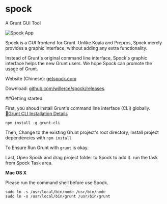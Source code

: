 spock
============

A Grunt GUI Tool

![Spock App](http://lab.willerce.com/spock/spock.png)

Spock is a GUI frontend for Grunt. Unlike Koala and Prepros, Spock merely provides a graphic interface, without adding any extra functionality.

Instead of Grunt's original command line interface, Spock's graphic interface helps the new Grunt users.
We hope Spock can promote the usage of Grunt. 

Website (Chinese): [getspock.com](http://getspock.com/)


Download: [github.com/willerce/spock/releases](https://github.com/willerce/spock/releases).


##Getting started

First, you shoud install Grunt's command line interface (CLI) globally. [Grunt CLI Installation Details](http://gruntjs.com/getting-started)

```
npm install -g grunt-cli
```

Then, Change to the existing Grunt project's root directory, Install project dependencies with `npm install`

To Ensure Run Grunt with `grunt` is okay.

Last, Open Spock and drag project folder to Spock to add it. run the task from Spock Task area.

**Mac OS X** 

Please run the command shell before use Spock.

```
sudo ln -s /usr/local/bin/node /usr/bin/node
sudo ln -s /usr/local/bin/grunt /usr/bin/grunt
```

